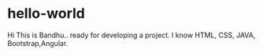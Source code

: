 # hello-world
Hi This is Bandhu.. ready for developing a project.
I know HTML, CSS, JAVA, Bootstrap,Angular.
